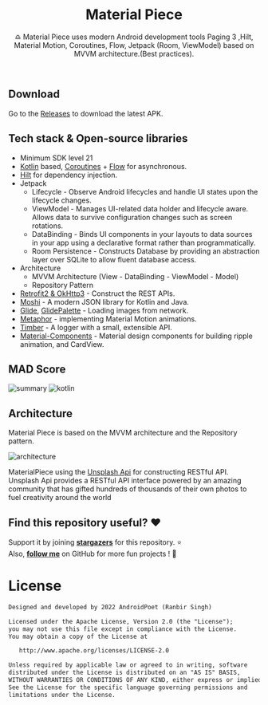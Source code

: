 




<h1 align="center">Material Piece</h1>



<p align="center">  
♎ Material Piece uses modern Android development tools Paging 3 ,Hilt, Material Motion, Coroutines, Flow, Jetpack (Room, ViewModel) based on MVVM architecture.(Best practices).
</p>
</br>



## Download
Go to the [Releases](https://github.com/AndroidPoet/MaterialPiece/releases) to download the latest APK.

## Tech stack & Open-source libraries
- Minimum SDK level 21
- [Kotlin](https://kotlinlang.org/) based, [Coroutines](https://github.com/Kotlin/kotlinx.coroutines) + [Flow](https://kotlin.github.io/kotlinx.coroutines/kotlinx-coroutines-core/kotlinx.coroutines.flow/) for asynchronous.
- [Hilt](https://dagger.dev/hilt/) for dependency injection.
- Jetpack
  - Lifecycle - Observe Android lifecycles and handle UI states upon the lifecycle changes.
  - ViewModel - Manages UI-related data holder and lifecycle aware. Allows data to survive configuration changes such as screen rotations.
  - DataBinding - Binds UI components in your layouts to data sources in your app using a declarative format rather than programmatically.
  - Room Persistence - Constructs Database by providing an abstraction layer over SQLite to allow fluent database access.
- Architecture
  - MVVM Architecture (View - DataBinding - ViewModel - Model)
  - Repository Pattern
- [Retrofit2 & OkHttp3](https://github.com/square/retrofit) - Construct the REST APIs.
- [Moshi](https://github.com/square/moshi/) - A modern JSON library for Kotlin and Java.
- [Glide](https://github.com/bumptech/glide), [GlidePalette](https://github.com/florent37/GlidePalette) - Loading images from network.
- [Metaphor](https://github.com/AndroidPoet/Metaphor) - implementing Material Motion animations.
- [Timber](https://github.com/JakeWharton/timber) - A logger with a small, extensible API.
- [Material-Components](https://github.com/material-components/material-components-android) - Material design components for building ripple animation, and CardView.

## MAD Score
![summary](https://user-images.githubusercontent.com/24237865/102366914-84f6b000-3ffc-11eb-8d49-b20694239782.png)
![kotlin](https://user-images.githubusercontent.com/24237865/102366932-8a53fa80-3ffc-11eb-8131-fd6745a6f079.png)

## Architecture
Material Piece is based on the MVVM architecture and the Repository pattern.

![architecture](https://user-images.githubusercontent.com/24237865/77502018-f7d36000-6e9c-11ea-92b0-1097240c8689.png)



MaterialPiece using the [Unsplash Api](https://Unsplash.com/) for constructing RESTful API.<br>
Unsplash Api provides a RESTful API interface powered by an amazing community that has gifted hundreds of thousands of their own photos to fuel creativity around the world

## Find this repository useful? :heart:
Support it by joining __[stargazers](https://github.com/AndroidPoet/MaterialPiece/stargazers)__ for this repository. :star: <br>
Also, __[follow me](https://github.com/AndroidPoet)__ on GitHub for more fun projects ! 🤩

# License
```xml
Designed and developed by 2022 AndroidPoet (Ranbir Singh)

Licensed under the Apache License, Version 2.0 (the "License");
you may not use this file except in compliance with the License.
You may obtain a copy of the License at

   http://www.apache.org/licenses/LICENSE-2.0

Unless required by applicable law or agreed to in writing, software
distributed under the License is distributed on an "AS IS" BASIS,
WITHOUT WARRANTIES OR CONDITIONS OF ANY KIND, either express or implied.
See the License for the specific language governing permissions and
limitations under the License.
```






